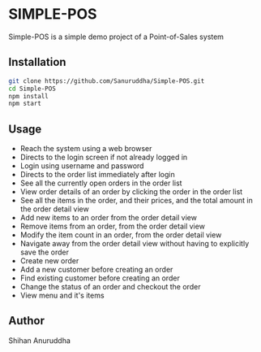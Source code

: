 # SIMPLE-POS

Simple-POS is a simple demo project of a Point-of-Sales system

## Installation

```bash
git clone https://github.com/Sanuruddha/Simple-POS.git
cd Simple-POS
npm install
npm start
```

## Usage 

* Reach the system using a web browser
* Directs to the login screen if not already logged in
* Login using username and password
* Directs to the order list immediately after login
* See all the currently open orders in the order list
* View order details of an order by clicking the order in the order list
* See all the items in the order, and their prices, and the total amount in the order detail view
* Add new items to an order from the order detail view
* Remove items from an order, from the order detail view
* Modify the item count in an order, from the order detail view
* Navigate away from the order detail view without having to explicitly save the order
* Create new order
* Add a new customer before creating an order
* Find existing customer before creating an order
* Change the status of an order and checkout the order
* View menu and it's items

## Author
Shihan Anuruddha
